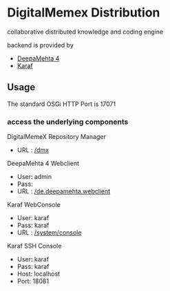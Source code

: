 # DigitalMemex Distribution

collaborative distributed knowledge and coding engine

backend is provided by

* [DeepaMehta 4](https://github.com/digitalmemex/deepamehta)
* [Karaf](https://karaf.apache.org/)

## Usage

The standard OSGi HTTP Port is 17071

### access the underlying components

DigitalMemeX Repository Manager
* URL : [/dmx](http://localhost:17071/dmx)

DeepaMehta 4 Webclient
* User: admin
* Pass:
* URL : [/de.deepamehta.webclient](http://localhost:17071/de.deepamehta.webclient)

Karaf WebConsole
* User: karaf
* Pass: karaf
* URL : [/system/console](http://localhost:17071/system/console)

Karaf SSH Console
* User: karaf
* Pass: karaf
* Host: localhost
* Port: 18081
